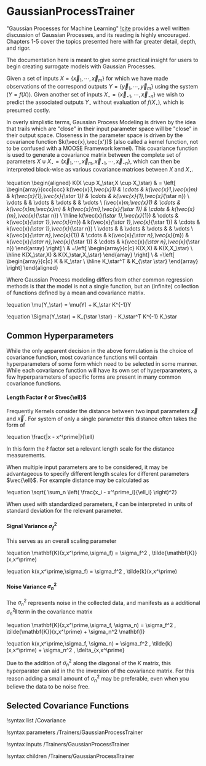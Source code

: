 # GaussianProcessTrainer

"Gaussian Processes for Machine Learning" [!cite](rasmussen2005gpml) provides a well written discussion of Gaussian Processes, and its reading is highly encouraged. Chapters 1-5 cover the topics presented here with far greater detail, depth, and rigor.

The documentation here is meant to give some practical insight for users to begin creating surrogate models with Gaussian Processes.

Given a set of inputs $X=\lbrace{\vec{x}_1, \cdots, \vec{x}_m \rbrace}$ for which we have made observations of the correspond outputs $Y=\lbrace{\vec{y}_1, \cdots, \vec{y}_m \rbrace}$ using the system ($Y = f(X)$). Given another set of inputs $X_\star=\lbrace{\vec{x}_{\star 1}, \cdots, \vec{x}_{\star n} \rbrace}$ we wish to predict the associated outputs $Y_\star$ without evaluation of $f(X_\star)$, which is presumed costly.

In overly simplistic terms, Gaussian Process Modeling is driven by the idea that trails which are "close" in their input parameter space will be "close" in their output space. Closeness in the parameter space is driven by the covariance function $k(\vec{x},\vec{x'})$ (also called a kernel function, not to be confused with a MOOSE Framework kernel). This covariance function is used to generate a covariance matrix between the complete set of parameters $X \cup X_\star = \lbrace{\vec{x}_1, \cdots, \vec{x}_m, \vec{x}_{\star 1}, \cdots, \vec{x}_{\star n} \rbrace}$, which can then be interpreted block-wise as various covariance matrices between $X$ and $X_\star$.

!equation
\begin{aligned}
K(X \cup X_\star,X \cup X_\star) & = \left[
\begin{array}{ccc|ccc}
k(\vec{x}_1,\vec{x}_1) & \cdots & k(\vec{x}_1,\vec{x}_m)  & k(\vec{x}_{1},\vec{x}_{\star 1}) & \cdots & k(\vec{x}_{1},\vec{x}_{\star n}) \\
\vdots &   & \vdots  & \vdots &   & \vdots \\
(\vec{x}_m,\vec{x}_1)  & \cdots & k(\vec{x}_m,\vec{x}_m) & k(\vec{x}_{m},\vec{x}_{\star 1})  & \cdots & k(\vec{x}_{m},\vec{x}_{\star n}) \\ \hline
k(\vec{x}_{\star 1},\vec{x}_{1}) & \cdots & k(\vec{x}_{\star 1},\vec{x}_{m}) &  k(\vec{x}_{\star 1},\vec{x}_{\star 1}) & \cdots & k(\vec{x}_{\star 1},\vec{x}_{\star n}) \\
\vdots &   & \vdots & \vdots &   & \vdots \\
k(\vec{x}_{\star n},\vec{x}_{1})  & \cdots & k(\vec{x}_{\star n},\vec{x}_{m}) & k(\vec{x}_{\star n},\vec{x}_{\star 1})  & \cdots & k(\vec{x}_{\star n},\vec{x}_{\star n})
\end{array}
\right] \\
& =\left[
\begin{array}{c|c}
 K(X,X) & K(X,X_\star) \\ \hline
  K(X_\star,X) & K(X_\star,X_\star)
\end{array}
\right] \\
& =\left[
\begin{array}{c|c}
 K & K_\star \\ \hline
  K_\star^T  & K_{\star \star}
\end{array}
\right]
\end{aligned}

Where Gaussian Process modeling differs from other common regression methods is that the model is not a single function, but an (infinite) collection of functions defined by a mean and covariance matrix.

!equation
\mu(Y_\star) = \mu(Y) + K_\star K^{-1}Y

!equation
\Sigma(Y_\star) = K_{\star \star} - K_\star^T K^{-1} K_\star



## Common Hyperparameters

While the only apparent decision in the above formulation is the choice of covariance function, most covariance functions will contain hyperparameters of some form which need to be selected in some manner. While each covariance function will have its own set of hyperparameters, a few hyperparameters of specific forms are present in many common covariance functions.



#### Length Factor $\ell$ or $\vec{\ell}$

Frequently Kernels consider the distance between two input parameters $\vec{x}$ and $\vec{x}^\prime$. For system of only a single parameter this distance often takes the form of

!equation
\frac{|x - x^\prime|}{\ell}

In this form the $\ell$ factor set a relevant length scale for the distance measurements.

When multiple input parameters are to be considered, it may be advantageous to specify different length scales for different parameters $\vec{\ell}$. For example distance may be calculated as

!equation
\sqrt{ \sum_n \left( \frac{x_i - x^\prime_i}{\ell_i} \right)^2}

When used with standardized parameters, $\ell$ can be interpreted in units of standard deviation for the relevant parameter.

#### Signal Variance $\sigma_f^2$

This serves as an overall scaling parameter

!equation
\mathbf{K}(x,x^\prime,\sigma_f) = \sigma_f^2 \, \tilde{\mathbf{K}}(x,x^\prime)

!equation
k(x,x^\prime,\sigma_f) = \sigma_f^2 \, \tilde{k}(x,x^\prime)

#### Noise Variance $\sigma_n^2$

The $\sigma_n^2$ represents noise in the collected data, and manifests as a additional $\sigma_n^2 \mathbf{I}$ term in the covariance matrix

!equation
\mathbf{K}(x,x^\prime,\sigma_f, \sigma_n) = \sigma_f^2 \, \tilde{\mathbf{K}}(x,x^\prime) + \sigma_n^2 \mathbf{I}

!equation
k(x,x^\prime,\sigma_f, \sigma_n) = \sigma_f^2 \, \tilde{k}(x,x^\prime) + \sigma_n^2 \, \delta_{x,x^\prime}

Due to the addition of $\sigma_n^2$ along the diagonal of the $K$ matrix, this hyperparater can aid in the the inversion of the covariance matrix. For this reason adding a small amount of $\sigma_n^2$ may be preferable, even when you believe the data to be noise free.


## Selected Covariance Functions

!syntax list /Covariance


!syntax parameters /Trainers/GaussianProcessTrainer

!syntax inputs /Trainers/GaussianProcessTrainer

!syntax children /Trainers/GaussianProcessTrainer
